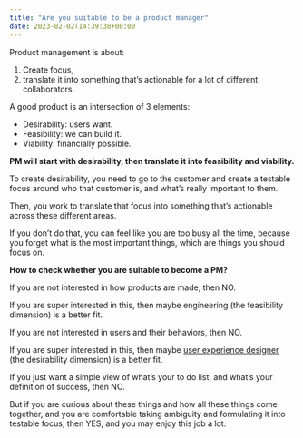 ```yaml
---
title: "Are you suitable to be a product manager"
date: 2023-02-02T14:39:38+08:00
---
```


Product management is about:

1. Create focus,
2. translate it into something that’s actionable for a lot of different collaborators.

A good product is an intersection of 3 elements:

- Desirability: users want.
- Feasibility: we can build it.
- Viability: financially possible.

**PM will start with desirability, then translate it into feasibility and viability.**

To create desirability, you need to go to the customer and create a testable focus around who that customer is, and what’s really important to them.

Then, you work to translate that focus into something that’s actionable across these different areas.

If you don’t do that, you can feel like you are too busy all the time, because you forget what is the most important things, which are things you should focus on.

**How to check whether you are suitable to become a PM?**

If you are not interested in how products are made, then NO.

If you are super interested in this, then maybe engineering (the feasibility dimension) is a better fit.

If you are not interested in users and their behaviors, then NO.

If you are super interested in this, then maybe [user experience designer](https://grow.google/certificates/ux-design/#?modal_active=none) (the desirability dimension) is a better fit.

If you just want a simple view of what’s your to do list, and what’s your definition of success, then NO.

But if you are curious about these things and how all these things come together, and you are comfortable taking ambiguity and formulating it into testable focus, then YES, and you may enjoy this job a lot.
